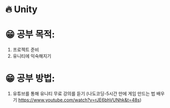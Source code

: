 # 🔥 Unity

# 😁 공부 목적:
1. 프로젝트 준비 
2. 유니티에 익숙해지기

# 😁 공부 방법:
1. 유튜브를 통해 유니티 무료 강의를 듣기
   (나도코딩-5시간 만에 게임 만드는 법 배우기 https://www.youtube.com/watch?v=rJE6bhVUNhk&t=48s)
